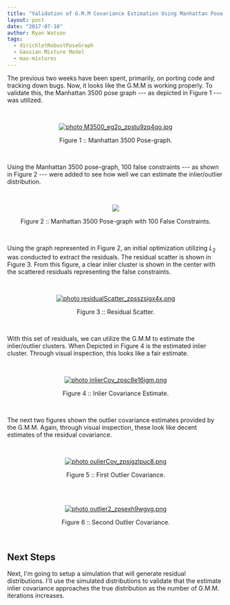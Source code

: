 ```yaml
---
title: "Validation of G.M.M Covariance Estimation Using Manhattan Pose Graph"
layout: post
date: "2017-07-18"
author: Ryan Watson 
tags:
  - dirichletRobustPoseGraph
  - Gausian Mixture Model
  - max-mixtures
---
```



The previous two weeks have been spent, primarily, on porting code and tracking down bugs. Now, it looks like the G.M.M is working properly. To validate this, the Manhattan 3500 pose graph --- as depicted in Figure 1 --- was utilized. 

<br>
<p align="center">
<a href="https://lh3.googleusercontent.com/tVZLogjFEOfMGJk8tvuNYpixcBsL472LZYbhm8IRVGqCO74kD2XEV-hqqr3k4TdRYQ5WQhafKvsfCBcz4wLnAieV-S7ligGmJsYLDCxXwhghq8UtUEZe0ZB-uttdFlvte-8tdCENZA=w608-h542-no" target="_blank"><img src="https://lh3.googleusercontent.com/tVZLogjFEOfMGJk8tvuNYpixcBsL472LZYbhm8IRVGqCO74kD2XEV-hqqr3k4TdRYQ5WQhafKvsfCBcz4wLnAieV-S7ligGmJsYLDCxXwhghq8UtUEZe0ZB-uttdFlvte-8tdCENZA=w608-h542-no" border="0" alt=" photo M3500_eg2o_zpstu9zq4qo.jpg"/></a>
</p>
<p align="center">
Figure 1 :: Manhattan 3500 Pose-graph.   
</p>
<br>

Using the Manhattan 3500 pose-graph, 100 false constraints --- as shown in Figure 2 --- were added to see how well we can estimate the inlier/outlier distribution. 


<br>
<p align="center">
<a href="https://lh3.googleusercontent.com/_NHc35kLjMa3ZWSb8LHbLvol8KAd7TUYqv81-bWhhGOFspObggZrRLwZtqHSSZ9SUzTWaKkP2gnvuylOA-ZtKNAZ7O3faxofIset9bm9fp-caesdO_WilgO3npZ7tLAwP0Iw1ZkoJg=w977-h665-no" target="_blank"><img src="https://lh3.googleusercontent.com/_NHc35kLjMa3ZWSb8LHbLvol8KAd7TUYqv81-bWhhGOFspObggZrRLwZtqHSSZ9SUzTWaKkP2gnvuylOA-ZtKNAZ7O3faxofIset9bm9fp-caesdO_WilgO3npZ7tLAwP0Iw1ZkoJg=w977-h665-no"/></a>
</p>
<p align="center">
Figure 2 :: Manhattan 3500 Pose-graph with 100 False Constraints.   
</p>
<br>


Using the graph represented in Figure 2, an initial optimization utilizing $L_2$ was conducted to extract the residuals. The residual scatter is shown in Figure 3. From this figure, a clear inlier cluster is shown in the center with the scattered residuals representing the false constraints.

<br>
<p align="center">
<a href="https://lh3.googleusercontent.com/mRWRAjYrBjb-L2Mz8U81VESEnVJrUF1aXlOPyhB5PHlbqb3OjZJFbYBUydWkdjvx-VIEZPC7c-EVZeXvOCUIK_elVk83ZfKnsApC3Nv3JzCzP1tze7VjyJ1o25HWe_9ntOeQ9bjjHQ=w630-h332-no" target="_blank"><img src="https://lh3.googleusercontent.com/mRWRAjYrBjb-L2Mz8U81VESEnVJrUF1aXlOPyhB5PHlbqb3OjZJFbYBUydWkdjvx-VIEZPC7c-EVZeXvOCUIK_elVk83ZfKnsApC3Nv3JzCzP1tze7VjyJ1o25HWe_9ntOeQ9bjjHQ=w630-h332-no" border="0" alt=" photo residualScatter_zpsszsigx4x.png"/></a>
</p>
<p align="center">
Figure 3 :: Residual Scatter.   
</p>
<br>

With this set of residuals, we can utilize the G.M.M to estimate the inlier/outlier clusters. When Depicted in Figure 4 is the estimated inlier cluster. Through visual inspection, this looks like a fair estimate.

<br>
<p align="center">
<a href="https://lh3.googleusercontent.com/o7Lu8J8021rsWXCfyBRub825QQ8quQNbh1I6cy14FtLUCp8qQtAu9wdsIPQXgv-UwBEcO8OPfiB-mJggBR-SqgbIHQTiaf0qmH-9boKPbPe5-KFbycIdjfJtfci7ahErgI7k1p0UTw=w630-h332-no" target="_blank"><img src="https://lh3.googleusercontent.com/o7Lu8J8021rsWXCfyBRub825QQ8quQNbh1I6cy14FtLUCp8qQtAu9wdsIPQXgv-UwBEcO8OPfiB-mJggBR-SqgbIHQTiaf0qmH-9boKPbPe5-KFbycIdjfJtfci7ahErgI7k1p0UTw=w630-h332-no" border="0" alt=" photo inlierCov_zpsc8e16igm.png"/></a>
</p>
<p align="center">
Figure 4 :: Inlier Covariance Estimate.   
</p>
<br>


The next two figures shown the outlier covariance estimates provided by the G.M.M. Again, through visual inspection, these look like decent estimates of the residual covariance.

<br>
<p align="center">
<a href="https://lh3.googleusercontent.com/bQNlojrVx85kI7WJ3xEhZtSmmhHI8j2ci_FAGygLsuHEGva4FNGs0eVFxZpwYZSjy1NERqkIAzB_bgY9v8a9sLd5X7h6PXnKZByPbiknK6oZVLvYuvVMBHO-FUPHx2T6JrkI2hURpg=w630-h332-no" target="_blank"><img src="https://lh3.googleusercontent.com/bQNlojrVx85kI7WJ3xEhZtSmmhHI8j2ci_FAGygLsuHEGva4FNGs0eVFxZpwYZSjy1NERqkIAzB_bgY9v8a9sLd5X7h6PXnKZByPbiknK6oZVLvYuvVMBHO-FUPHx2T6JrkI2hURpg=w630-h332-no" border="0" alt=" photo oulierCov_zpsjgzlpuc8.png"/></a>
</p>
<p align="center">
Figure 5 :: First Outlier Covariance.   
</p>
<br>



<br>
<p align="center">
<a href="https://lh3.googleusercontent.com/MGb3Oqq1pMNmRM0aHyGKv7py3DcAhIcMh6keG7ykZDZl6pRn9-ikXlXcq2NgLeJ3fqiL0hItqcZ2ctNbBJeeVXXZwlee8aLmxJx1Bc8OdsXsFp3OQS-He3h4cYWrRORlFCavekQcHw=w630-h349-no" target="_blank"><img src="https://lh3.googleusercontent.com/MGb3Oqq1pMNmRM0aHyGKv7py3DcAhIcMh6keG7ykZDZl6pRn9-ikXlXcq2NgLeJ3fqiL0hItqcZ2ctNbBJeeVXXZwlee8aLmxJx1Bc8OdsXsFp3OQS-He3h4cYWrRORlFCavekQcHw=w630-h349-no" border="0" alt=" photo outlier2_zpsexh9wgvg.png"/></a>
</p>
<p align="center">
Figure 6 :: Second Outlier Covariance.   
</p>
<br>


## Next Steps
Next, I'm going to setup a simulation that will generate residual distributions. I'll use the simulated distributions to validate that the estimate inlier covariance approaches the true distribution as the number of G.M.M. iterations increases.

